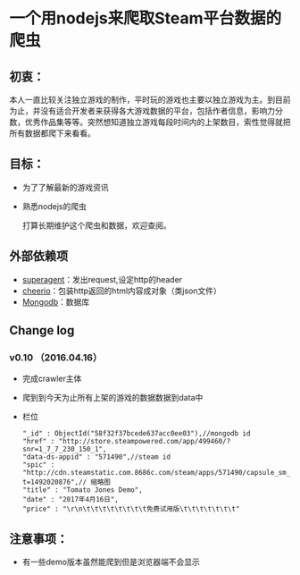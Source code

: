 # 一个用nodejs来爬取Steam平台数据的爬虫

## 初衷：

本人一直比较关注独立游戏的制作，平时玩的游戏也主要以独立游戏为主。到目前为止，并没有适合开发者来获得各大游戏数据的平台，包括作者信息，影响力分数，优秀作品集等等。突然想知道独立游戏每段时间内的上架数目，索性觉得就把所有数据都爬下来看看。

## 目标：

- 为了了解最新的游戏资讯

- 熟悉nodejs的爬虫

   打算长期维护这个爬虫和数据，欢迎查阅。

## 外部依赖项

- [superagent](http://visionmedia.github.io/superagent/)：发出request,设定http的header
- [cheerio](https://github.com/cheeriojs/cheerio)：包装http返回的html内容成对象（类json文件）
- [Mongodb](https://www.mongodb.com/)：数据库


## Change log

### v0.10  （2016.04.16）

- 完成crawler主体

- 爬到到今天为止所有上架的游戏的数据数据到data中

- 栏位

      "_id" : ObjectId("58f32f37bcede637acc0ee03"),//mongodb id
      "href" : "http://store.steampowered.com/app/499460/?snr=1_7_7_230_150_1",
      "data-ds-appid" : "571490",//steam id
      "spic" : "http://cdn.steamstatic.com.8686c.com/steam/apps/571490/capsule_sm_120.jpg?t=1492020876",// 缩略图
      "title" : "Tomato Jones Demo",
      "date" : "2017年4月16日",
      "price" : "\r\n\t\t\t\t\t\t\t\t免费试用版\t\t\t\t\t\t\t"

## 注意事项：

- ​有一些demo版本虽然能爬到但是浏览器端不会显示


